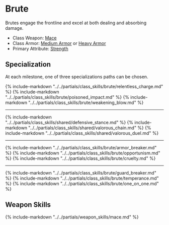 # Brute

Brutes engage the frontline and excel at both dealing and absorbing damage.

* Class Weapon: [Mace](../inventory/maces.md)
* Class Armor: [Medium Armor](../inventory/medium_armor.md) or [Heavy Armor](../inventory/heavy_armor.md)
* Primary Attribute: [Strength](attributes.md#strength)

## Specialization
At each milestone, one of three specializations paths can be chosen.

{% include-markdown "../../partials/class_skills/brute/relentless_charge.md" %}
{% include-markdown "../../partials/class_skills/brute/poisoned_impact.md" %}
{% include-markdown "../../partials/class_skills/brute/weakening_blow.md" %}

---
{% include-markdown "../../partials/class_skills/shared/defensive_stance.md" %}
{% include-markdown "../../partials/class_skills/shared/valorous_chain.md" %}
{% include-markdown "../../partials/class_skills/shared/valorous_duel.md" %}

---
{% include-markdown "../../partials/class_skills/brute/armor_breaker.md" %}
{% include-markdown "../../partials/class_skills/brute/opportunism.md" %}
{% include-markdown "../../partials/class_skills/brute/cruelty.md" %}

---
{% include-markdown "../../partials/class_skills/brute/guard_breaker.md" %}
{% include-markdown "../../partials/class_skills/brute/temperance.md" %}
{% include-markdown "../../partials/class_skills/brute/one_on_one.md" %}

## Weapon Skills
{% include-markdown "../../partials/weapon_skills/mace.md" %}
